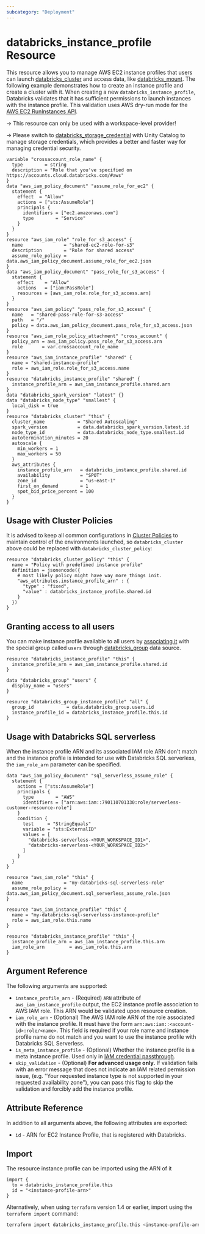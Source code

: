 ```yaml
---
subcategory: "Deployment"
---
```

# databricks_instance_profile Resource

This resource allows you to manage AWS EC2 instance profiles that users can launch [databricks_cluster](cluster.md) and access data, like [databricks_mount](mount.md). The following example demonstrates how to create an instance profile and create a cluster with it. When creating a new `databricks_instance_profile`, Databricks validates that it has sufficient permissions to launch instances with the instance profile. This validation uses AWS dry-run mode for the [AWS EC2 RunInstances API](https://docs.aws.amazon.com/AWSEC2/latest/APIReference/API_RunInstances.html).

-> This resource can only be used with a workspace-level provider!

-> Please switch to [databricks_storage_credential](storage_credential.md) with Unity Catalog to manage storage credentials, which provides a better and faster way for managing credential security.

```hcl
variable "crossaccount_role_name" {
  type        = string
  description = "Role that you've specified on https://accounts.cloud.databricks.com/#aws"
}
data "aws_iam_policy_document" "assume_role_for_ec2" {
  statement {
    effect  = "Allow"
    actions = ["sts:AssumeRole"]
    principals {
      identifiers = ["ec2.amazonaws.com"]
      type        = "Service"
    }
  }
}
resource "aws_iam_role" "role_for_s3_access" {
  name               = "shared-ec2-role-for-s3"
  description        = "Role for shared access"
  assume_role_policy = data.aws_iam_policy_document.assume_role_for_ec2.json
}
data "aws_iam_policy_document" "pass_role_for_s3_access" {
  statement {
    effect    = "Allow"
    actions   = ["iam:PassRole"]
    resources = [aws_iam_role.role_for_s3_access.arn]
  }
}
resource "aws_iam_policy" "pass_role_for_s3_access" {
  name   = "shared-pass-role-for-s3-access"
  path   = "/"
  policy = data.aws_iam_policy_document.pass_role_for_s3_access.json
}
resource "aws_iam_role_policy_attachment" "cross_account" {
  policy_arn = aws_iam_policy.pass_role_for_s3_access.arn
  role       = var.crossaccount_role_name
}
resource "aws_iam_instance_profile" "shared" {
  name = "shared-instance-profile"
  role = aws_iam_role.role_for_s3_access.name
}
resource "databricks_instance_profile" "shared" {
  instance_profile_arn = aws_iam_instance_profile.shared.arn
}
data "databricks_spark_version" "latest" {}
data "databricks_node_type" "smallest" {
  local_disk = true
}
resource "databricks_cluster" "this" {
  cluster_name            = "Shared Autoscaling"
  spark_version           = data.databricks_spark_version.latest.id
  node_type_id            = data.databricks_node_type.smallest.id
  autotermination_minutes = 20
  autoscale {
    min_workers = 1
    max_workers = 50
  }
  aws_attributes {
    instance_profile_arn   = databricks_instance_profile.shared.id
    availability           = "SPOT"
    zone_id                = "us-east-1"
    first_on_demand        = 1
    spot_bid_price_percent = 100
  }
}
```

## Usage with Cluster Policies

It is advised to keep all common configurations in [Cluster Policies](cluster_policy.md) to maintain control of the environments launched, so `databricks_cluster` above could be replaced with `databricks_cluster_policy`:

```hcl
resource "databricks_cluster_policy" "this" {
  name = "Policy with predefined instance profile"
  definition = jsonencode({
    # most likely policy might have way more things init.
    "aws_attributes.instance_profile_arn" : {
      "type" : "fixed",
      "value" : databricks_instance_profile.shared.id
    }
  })
}
```

## Granting access to all users

You can make instance profile available to all users by [associating it](group_instance_profile.md) with the special group called `users` through [databricks_group](../data-sources/group.md) data source.

```hcl
resource "databricks_instance_profile" "this" {
  instance_profile_arn = aws_iam_instance_profile.shared.id
}

data "databricks_group" "users" {
  display_name = "users"
}

resource "databricks_group_instance_profile" "all" {
  group_id            = data.databricks_group.users.id
  instance_profile_id = databricks_instance_profile.this.id
}
```

## Usage with Databricks SQL serverless

When the instance profile ARN and its associated IAM role ARN don't match and the instance profile is intended for use with Databricks SQL serverless, the `iam_role_arn` parameter can be specified.

```hcl
data "aws_iam_policy_document" "sql_serverless_assume_role" {
  statement {
    actions = ["sts:AssumeRole"]
    principals {
      type        = "AWS"
      identifiers = ["arn:aws:iam::790110701330:role/serverless-customer-resource-role"]
    }
    condition {
      test     = "StringEquals"
      variable = "sts:ExternalID"
      values = [
        "databricks-serverless-<YOUR_WORKSPACE_ID1>",
        "databricks-serverless-<YOUR_WORKSPACE_ID2>"
      ]
    }
  }
}

resource "aws_iam_role" "this" {
  name               = "my-databricks-sql-serverless-role"
  assume_role_policy = data.aws_iam_policy_document.sql_serverless_assume_role.json
}

resource "aws_iam_instance_profile" "this" {
  name = "my-databricks-sql-serverless-instance-profile"
  role = aws_iam_role.this.name
}

resource "databricks_instance_profile" "this" {
  instance_profile_arn = aws_iam_instance_profile.this.arn
  iam_role_arn         = aws_iam_role.this.arn
}
```

## Argument Reference

The following arguments are supported:

* `instance_profile_arn` - (Required) `ARN` attribute of `aws_iam_instance_profile` output, the EC2 instance profile association to AWS IAM role. This ARN would be validated upon resource creation.
* `iam_role_arn` - (Optional) The AWS IAM role ARN of the role associated with the instance profile. It must have the form `arn:aws:iam::<account-id>:role/<name>`. This field is required if your role name and instance profile name do not match and you want to use the instance profile with Databricks SQL Serverless.
* `is_meta_instance_profile` - (Optional) Whether the instance profile is a meta instance profile. Used only in [IAM credential passthrough](https://docs.databricks.com/security/credential-passthrough/iam-passthrough.html).
* `skip_validation` - (Optional) **For advanced usage only.** If validation fails with an error message that does not indicate an IAM related permission issue, (e.g. "Your requested instance type is not supported in your requested availability zone"), you can pass this flag to skip the validation and forcibly add the instance profile.

## Attribute Reference

In addition to all arguments above, the following attributes are exported:

* `id` - ARN for EC2 Instance Profile, that is registered with Databricks.

## Import

The resource instance profile can be imported using the ARN of it

```hcl
import {
  to = databricks_instance_profile.this
  id = "<instance-profile-arn>"
}
```

Alternatively, when using `terraform` version 1.4 or earlier, import using the `terraform import` command:

```bash
terraform import databricks_instance_profile.this <instance-profile-arn>
```
